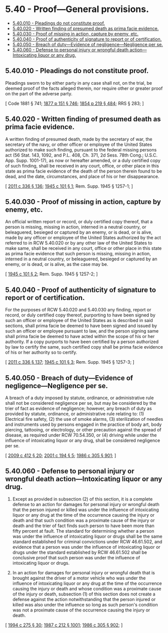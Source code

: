 # 5.40 - Proof—General provisions.
* [5.40.010 - Pleadings do not constitute proof.](#540010---pleadings-do-not-constitute-proof)
* [5.40.020 - Written finding of presumed death as prima facie evidence.](#540020---written-finding-of-presumed-death-as-prima-facie-evidence)
* [5.40.030 - Proof of missing in action, capture by enemy, etc.](#540030---proof-of-missing-in-action-capture-by-enemy-etc)
* [5.40.040 - Proof of authenticity of signature to report or of certification.](#540040---proof-of-authenticity-of-signature-to-report-or-of-certification)
* [5.40.050 - Breach of duty—Evidence of negligence—Negligence per se.](#540050---breach-of-dutyevidence-of-negligencenegligence-per-se)
* [5.40.060 - Defense to personal injury or wrongful death action—Intoxicating liquor or any drug.](#540060---defense-to-personal-injury-or-wrongful-death-actionintoxicating-liquor-or-any-drug)
## 5.40.010 - Pleadings do not constitute proof.
Pleadings sworn to by either party in any case shall not, on the trial, be deemed proof of the facts alleged therein, nor require other or greater proof on the part of the adverse party.

\[ Code 1881 § 741; [1877 p 151 § 746](https://leg.wa.gov/CodeReviser/Pages/session_laws.aspx?cite=1877%20p%20151%20§%20746); [1854 p 219 § 484](https://leg.wa.gov/CodeReviser/Pages/session_laws.aspx?cite=1854%20p%20219%20§%20484); RRS § 283; \]

## 5.40.020 - Written finding of presumed death as prima facie evidence.
A written finding of presumed death, made by the secretary of war, the secretary of the navy, or other officer or employee of the United States authorized to make such finding, pursuant to the federal missing persons act (56 Stat. 143, 1092, and P.L. 408, Ch. 371, 2d Sess. 78th Cong.; U.S.C. App. Supp. 1001-17), as now or hereafter amended, or a duly certified copy of such finding, shall be received in any court, office, or other place in this state as prima facie evidence of the death of the person therein found to be dead, and the date, circumstances, and place of his or her disappearance.

\[ [2011 c 336 § 136](https://lawfilesext.leg.wa.gov/biennium/2011-12/Pdf/Bills/Session%20Laws/Senate/5045.SL.pdf?cite=2011%20c%20336%20§%20136); [1945 c 101 § 1](https://leg.wa.gov/CodeReviser/documents/sessionlaw/1945c101.pdf?cite=1945%20c%20101%20§%201); Rem. Supp. 1945 § 1257-1; \]

## 5.40.030 - Proof of missing in action, capture by enemy, etc.
An official written report or record, or duly certified copy thereof, that a person is missing, missing in action, interned in a neutral country, or beleaguered, besieged or captured by an enemy, or is dead, or is alive, made by any officer or employee of the United States authorized by the act referred to in RCW 5.40.020 or by any other law of the United States to make same, shall be received in any court, office or other place in this state as prima facie evidence that such person is missing, missing in action, interned in a neutral country, or beleaguered, besieged or captured by an enemy, or is dead, or is alive, as the case may be.

\[ [1945 c 101 § 2](https://leg.wa.gov/CodeReviser/documents/sessionlaw/1945c101.pdf?cite=1945%20c%20101%20§%202); Rem. Supp. 1945 § 1257-2; \]

## 5.40.040 - Proof of authenticity of signature to report or of certification.
For the purposes of RCW 5.40.020 and 5.40.030 any finding, report or record, or duly certified copy thereof, purporting to have been signed by such an officer or employee of the United States as is described in said sections, shall prima facie be deemed to have been signed and issued by such an officer or employee pursuant to law, and the person signing same shall prima facie be deemed to have acted within the scope of his or her authority. If a copy purports to have been certified by a person authorized by law to certify the same, such certified copy shall be prima facie evidence of his or her authority so to certify.

\[ [2011 c 336 § 137](https://lawfilesext.leg.wa.gov/biennium/2011-12/Pdf/Bills/Session%20Laws/Senate/5045.SL.pdf?cite=2011%20c%20336%20§%20137); [1945 c 101 § 3](https://leg.wa.gov/CodeReviser/documents/sessionlaw/1945c101.pdf?cite=1945%20c%20101%20§%203); Rem. Supp. 1945 § 1257-3; \]

## 5.40.050 - Breach of duty—Evidence of negligence—Negligence per se.
A breach of a duty imposed by statute, ordinance, or administrative rule shall not be considered negligence per se, but may be considered by the trier of fact as evidence of negligence; however, any breach of duty as provided by statute, ordinance, or administrative rule relating to: (1) Electrical fire safety, (2) the use of smoke alarms, (3) sterilization of needles and instruments used by persons engaged in the practice of body art, body piercing, tattooing, or electrology, or other precaution against the spread of disease, as required under RCW 70.54.350, or (4) driving while under the influence of intoxicating liquor or any drug, shall be considered negligence per se.

\[ [2009 c 412 § 20](https://lawfilesext.leg.wa.gov/biennium/2009-10/Pdf/Bills/Session%20Laws/Senate/5391-S.SL.pdf?cite=2009%20c%20412%20§%2020); [2001 c 194 § 5](https://lawfilesext.leg.wa.gov/biennium/2001-02/Pdf/Bills/Session%20Laws/House/1042-S.SL.pdf?cite=2001%20c%20194%20§%205); [1986 c 305 § 901](https://leg.wa.gov/CodeReviser/documents/sessionlaw/1986c305.pdf?cite=1986%20c%20305%20§%20901); \]

## 5.40.060 - Defense to personal injury or wrongful death action—Intoxicating liquor or any drug.
1. Except as provided in subsection (2) of this section, it is a complete defense to an action for damages for personal injury or wrongful death that the person injured or killed was under the influence of intoxicating liquor or any drug at the time of the occurrence causing the injury or death and that such condition was a proximate cause of the injury or death and the trier of fact finds such person to have been more than fifty percent at fault. The standard for determining whether a person was under the influence of intoxicating liquor or drugs shall be the same standard established for criminal convictions under RCW 46.61.502, and evidence that a person was under the influence of intoxicating liquor or drugs under the standard established by RCW 46.61.502 shall be conclusive proof that such person was under the influence of intoxicating liquor or drugs.

2. In an action for damages for personal injury or wrongful death that is brought against the driver of a motor vehicle who was under the influence of intoxicating liquor or any drug at the time of the occurrence causing the injury or death and whose condition was a proximate cause of the injury or death, subsection (1) of this section does not create a defense against the action notwithstanding that the person injured or killed was also under the influence so long as such person's condition was not a proximate cause of the occurrence causing the injury or death.

\[ [1994 c 275 § 30](https://lawfilesext.leg.wa.gov/biennium/1993-94/Pdf/Bills/Session%20Laws/Senate/6047-S.SL.pdf?cite=1994%20c%20275%20§%2030); [1987 c 212 § 1001](https://leg.wa.gov/CodeReviser/documents/sessionlaw/1987c212.pdf?cite=1987%20c%20212%20§%201001); [1986 c 305 § 902](https://leg.wa.gov/CodeReviser/documents/sessionlaw/1986c305.pdf?cite=1986%20c%20305%20§%20902); \]

